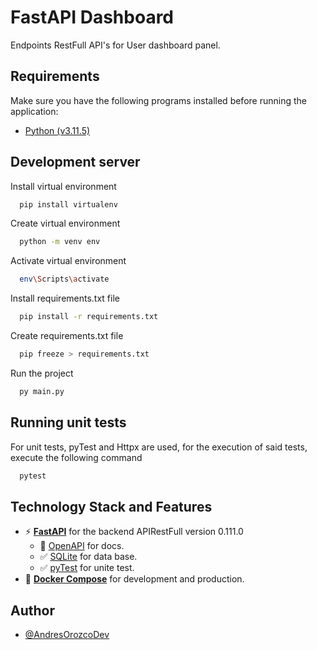 # FastAPI Dashboard

Endpoints RestFull API's for User dashboard panel.

## Requirements

Make sure you have the following programs installed before running the application:

- [Python (v3.11.5)](https://www.python.org/downloads/release/python-3115/)

## Development server

Install virtual environment
```bash
  pip install virtualenv
```

Create virtual environment

```bash
  python -m venv env
```

Activate virtual environment

```bash
  env\Scripts\activate
```

Install requirements.txt file

```bash
  pip install -r requirements.txt
```

Create requirements.txt file

```bash
  pip freeze > requirements.txt
```

Run the project

```bash
  py main.py
```

## Running unit tests

For unit tests, pyTest and Httpx are used, for the execution of said tests, execute the following command

```bash
  pytest
```

## Technology Stack and Features

- ⚡ [**FastAPI**](https://fastapi.tiangolo.com) for the backend APIRestFull version 0.111.0
    - 🎨 [OpenAPI](https://swagger.io/specification/) for docs.
    - ✅ [SQLite](https://sqlite.org/) for data base.
    - ✅ [pyTest](https://docs.pytest.org/en/7.3.x/) for unite test.
- 🐋 [**Docker Compose**](https://www.docker.com) for development and production.

## Author

- [@AndresOrozcoDev](https://github.com/AndresOrozcoDev)